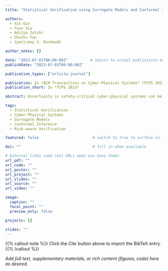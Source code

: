 ```yaml
---
title: "Statistical Verification using Surrogate Models and Conformal Inference and a Comparison with Risk-aware Verification"

authors:
  - Xin Qin
  - Yuan Xia
  - Aditya Zutshi
  - Chuchu Fan
  - Jyotirmoy V. Deshmukh

author_notes: []

date: "2023-07-01T00:00:00Z"          # adjust to actual publication date if known
publishDate: "2023-07-01T00:00:00Z"

publication_types: ["article-journal"]

publication: In *ACM Transactions on Cyber-Physical Systems* (TCPS 2023)
publication_short: In *TCPS 2023*

abstract: Uncertainty in safety-critical cyber-physical systems can be modeled using a finite number of parameters or parameterized input signals. Given a system specification in Signal Temporal Logic (STL), we would like to verify that for all (infinite) values of the model parameters/input signals, the system satisfies its specification. Unfortunately, this problem is undecidable in general. Statistical model checking (SMC) offers a solution by providing guarantees on the correctness of CPS models by statistically reasoning on model simulations. We propose a new approach for statistical verification of CPS models for user-provided distribution on the model parameters. Our technique uses model simulations to learn surrogate models, and uses conformal inference to provide probabilistic guarantees on the satisfaction of a given STL property. Additionally, we can provide prediction intervals containing the quantitative satisfaction values of the given STL property for any user-specified confidence level. We compare this prediction interval with the interval we get using risk estimation procedures. We also propose a refinement procedure based on Gaussian Process (GP)-based surrogate models for obtaining fine-grained probabilistic guarantees over sub-regions in the parameter space. This in turn enables the CPS designer to choose assured validity domains in the parameter space for safety-critical applications. Finally, we demonstrate the efficacy of our technique on several CPS models.

tags:
  - Statistical Verification
  - Cyber-Physical Systems
  - Surrogate Models
  - Conformal Inference
  - Risk-aware Verification

featured: false                        # switch to true to surface in “Featured Publications”

doi: ""                                # fill in when available

# External links (add real URLs when you have them)
url_pdf: ""
url_code: ""
url_poster: ""
url_project: ""
url_slides: ""
url_source: ""
url_video: ""

image:
  caption: ""
  focal_point: ""
  preview_only: false

projects: []

slides: ""
---
```

{{% callout note %}}
Click the _Cite_ button above to import the BibTeX entry.
{{% /callout %}}

_Add full text, supplementary materials, or rich content (figures, code) here as desired._


